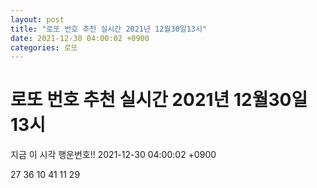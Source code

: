 ```yaml
---
layout: post
title: "로또 번호 추천 실시간 2021년 12월30일13시"
date: 2021-12-30 04:00:02 +0900
categories: 로또
---
```


# 로또 번호 추천 실시간 2021년 12월30일13시

지금 이 시각 행운번호!! 2021-12-30 04:00:02 +0900

 27  36  10  41  11  29 

